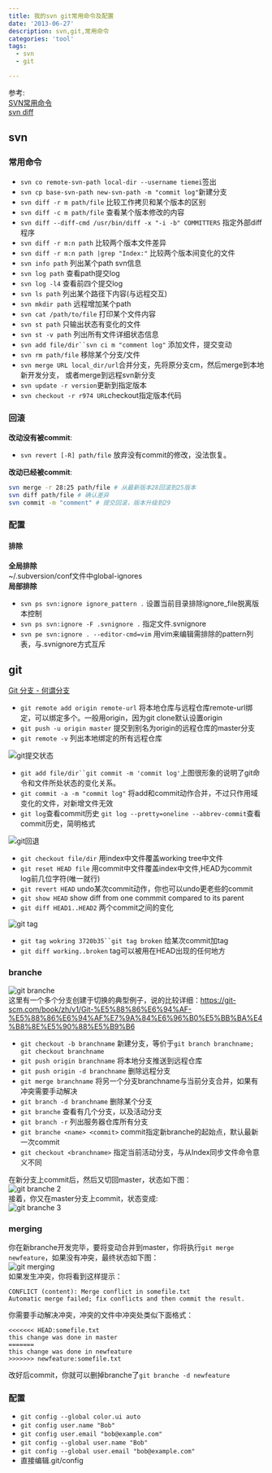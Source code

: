 ```yaml
---
title: 我的svn git常用命令及配置
date: '2013-06-27'
description: svn,git,常用命令
categories: 'tool'
tags:
  - svn
  - git

---
```

参考:  
[SVN常用命令](http://blog.csdn.net/sunboy_2050/article/details/6187464)  
[svn diff](http://www.subversion.org.cn/svnbook/1.4/svn.ref.svn.c.diff.html)  

## svn 
### 常用命令
* `svn co remote-svn-path local-dir --username tiemei`签出
* `svn cp base-svn-path new-svn-path -m "commit log"`新建分支
* `svn diff -r m path/file` 比较工作拷贝和某个版本的区别
* `svn diff -c m path/file` 查看某个版本修改的内容
* `svn diff --diff-cmd /usr/bin/diff -x "-i -b" COMMITTERS` 指定外部diff程序 
* `svn diff -r m:n path` 比较两个版本文件差异
* `svn diff -r m:n path |grep "Index:"` 比较两个版本间变化的文件
* `svn info path` 列出某个path svn信息
* `svn log path` 查看path提交log
* `svn log -l4`  查看前四个提交log
* `svn ls path`  列出某个路径下内容(与远程交互)
* `svn mkdir path` 远程增加某个path
* `svn cat /path/to/file` 打印某个文件内容
* `svn st path` 只输出状态有变化的文件
* `svn st -v path` 列出所有文件详细状态信息
* `svn add file/dir``svn ci m "comment log"` 添加文件，提交变动
* `svn rm path/file` 移除某个分支/文件
* `svn merge URL local_dir/url`合并分支，先将原分支cm，然后merge到本地新开发分支，
或者merge到远程svn新分支
* `svn update -r version`更新到指定版本
* `svn checkout -r r974 URL`checkout指定版本代码

### 回滚

**改动没有被commit**:  

* `svn revert [-R] path/file` 放弃没有commit的修改，没法恢复。

**改动已经被commit**:  

```bash
svn merge -r 28:25 path/file # 从最新版本28回滚到25版本
svn diff path/file # 确认差异
svn commit -m "comment" # 提交回滚，版本升级到29
```


### 配置
#### 排除
**全局排除**  
~/.subversion/conf文件中global-ignores  
**局部排除**  
* `svn ps svn:ignore ignore_pattern .` 设置当前目录排除ignore_file脱离版本控制
* `svn ps svn:ignore -F .svnignore .` 指定文件.svnignore
* `svn pe svn:ignore . --editor-cmd=vim` 用vim来编辑需排除的pattern列表，与.svnignore方式互斥

## git

[Git 分支 - 何谓分支](http://git-scm.com/book/zh/Git-%E5%88%86%E6%94%AF-%E4%BD%95%E8%B0%93%E5%88%86%E6%94%AF)  

* `git remote add origin remote-url` 将本地仓库与远程仓库remote-url绑定，可以绑定多个。一般用origin，因为git clone默认设置origin
* `git push -u origin master` 提交到别名为origin的远程仓库的master分支
* `git remote -v` 列出本地绑定的所有远程仓库
  

![git提交状态](http://farm4.staticflickr.com/3701/9147517685_85e9e01925.jpg)  

* `git add file/dir``git commit -m 'commit log'`上图很形象的说明了git命令和文件所处状态的变化关系。
* `git commit -a -m "commit log"` 将add和commit动作合并，不过只作用域变化的文件，对新增文件无效
* `git log`查看commit历史 `git log --pretty=oneline --abbrev-commit`查看commit历史，简明格式

  
![git回退](http://farm6.staticflickr.com/5331/9149824940_25f19bf055.jpg)  

* `git checkout file/dir` 用index中文件覆盖working tree中文件
* `git reset HEAD file`   用commit中文件覆盖index中文件,HEAD为commit log前几位字符(唯一就行)
* `git revert HEAD`       undo某次commit动作，你也可以undo更老些的commit
* `git show HEAD`         show diff from one commmit compared to its parent
* `git diff HEAD1..HEAD2` 两个commit之间的变化

  
![git tag](http://farm8.staticflickr.com/7443/9149898002_3c3513af25.jpg)  

* `git tag wokring 3720b35``git tag broken` 给某次commit加tag
* `git diff working..broken` tag可以被用在HEAD出现的任何地方

### branche
![git branche](http://farm8.staticflickr.com/7384/9150086081_dfe8ef4bce.jpg)  
这里有一个多个分支创建于切换的典型例子，说的比较详细：https://git-scm.com/book/zh/v1/Git-%E5%88%86%E6%94%AF-%E5%88%86%E6%94%AF%E7%9A%84%E6%96%B0%E5%BB%BA%E4%B8%8E%E5%90%88%E5%B9%B6    

* `git checkout -b branchname` 新建分支，等价于`git branch branchname; git checkout branchname`
* `git push origin branchname` 将本地分支推送到远程仓库
* `git push origin -d branchname` 删除远程分支
* `git merge branchname` 将另一个分支branchname与当前分支合并，如果有冲突需要手动解决
* `git branch -d branchname` 删除某个分支
* `git branche` 查看有几个分支，以及活动分支
* `git branch -r` 列出服务器仓库所有分支
* `git branche <name> <commit>` commit指定新branche的起始点，默认最新一次commit
* `git checkout <branchname>` 指定当前活动分支，与从Index同步文件命令意义不同

在新分支上commit后，然后又切回master，状态如下图：  
![git branche 2](http://farm8.staticflickr.com/7350/9150130937_6908be5258.jpg)  
接着，你又在master分支上commit，状态变成:  
![git branche 3](http://farm6.staticflickr.com/5547/9152373240_ee693532ee.jpg)  
  
### merging
你在新branche开发完毕，要将变动合并到master，你将执行`git merge newfeature`，如果没有冲突，最终状态如下图：  
![git merging](http://farm6.staticflickr.com/5529/9152407936_c8898f484e.jpg)  
如果发生冲突，你将看到这样提示：  

    CONFLICT (content): Merge conflict in somefile.txt
    Automatic merge failed; fix conflicts and then commit the result.
你需要手动解决冲突，冲突的文件中冲突处类似下面格式：  

    <<<<<<< HEAD:somefile.txt
    this change was done in master
    =======
    this change was done in newfeature
    >>>>>>> newfeature:somefile.txt
改好后commit，你就可以删掉branche了`git branche -d newfeature`  

### 配置

* `git config --global color.ui auto`
* `git config user.name "Bob"`
* `git config user.email "bob@example.com"`
* `git config --global user.name "Bob"`
* `git config --global user.email "bob@example.com"`
* 直接编辑.git/config

